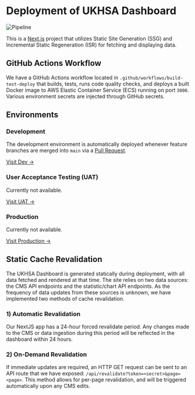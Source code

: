 # Deployment of UKHSA Dashboard

![Pipeline](https://github.com/publichealthengland/winter-pressures-frontend/actions/workflows/build-test-deploy.yml/badge.svg)

This is a [Next.js](https://nextjs.org/) project that utilizes Static Site Generation (SSG) and Incremental Static Regeneration (ISR) for fetching and displaying data.

## GitHub Actions Workflow

We have a GitHub Actions workflow located in `.github/workflows/build-test-deploy` that builds, tests, runs code quality checks, and deploys a built Docker image to AWS Elastic Container Service (ECS) running on port `3000`. Various environment secrets are injected through GitHub secrets.

## Environments

### Development

The development environment is automatically deployed whenever feature branches are merged into `main` via a [Pull Request](https://github.com/publichealthengland/winter-pressures-frontend/pulls).

[Visit Dev →](http://wp-lb-frontend-1239290931.eu-west-2.elb.amazonaws.com/)

### User Acceptance Testing (UAT)

Currently not available.

[Visit UAT →](#)

### Production

Currently not available.

[Visit Production →](#)

## Static Cache Revalidation

The UKHSA Dashboard is generated statically during deployment, with all data fetched and rendered at that time. The site relies on two data sources: the CMS API endpoints and the statistic/chart API endpoints. As the frequency of data updates from these sources is unknown, we have implemented two methods of cache revalidation.

### 1) Automatic Revalidation

Our NextJS app has a 24-hour forced revalidate period. Any changes made to the CMS or data ingestion during this period will be reflected in the dashboard within 24 hours.

### 2) On-Demand Revalidation

If immediate updates are required, an HTTP GET request can be sent to an API route that we have exposed: `/api/revalidate?token=<secret>&page=<page>`. This method allows for per-page revalidation, and will be triggered automatically upon any CMS edits.
